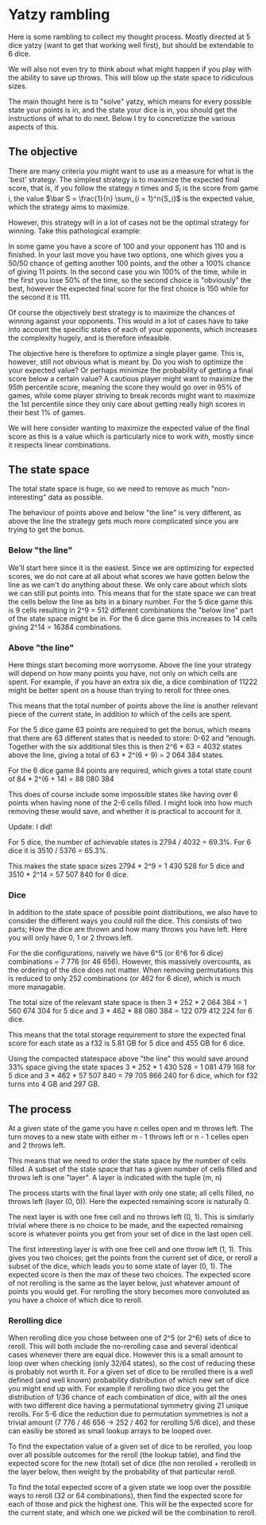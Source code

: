 # Yatzy rambling

Here is some rambling to collect my thought process. Mostly directed at 5 dice
yatzy (want to get that working well first), but should be extendable to 6 dice.

We will also not even try to think about what might happen if you play with the
ability to save up throws. This will blow up the state space to ridiculous
sizes.

The main thought here is to "solve" yatzy, which means for every possible state
your points is in, and the state your dice is in, you should get the
instructions of what to do next. Below I try to concretizize the various aspects
of this.

## The objective

There are many criteria you might want to use as a measure for what is the
'best' strategy. The simplest strategy is to
maximize the expected final score, that is, if you follow the stategy $n$ times
and $S_i$ is the score from game i, the value
$\bar S = \frac{1}{n} \sum_{i = 1}^n{S_i}$ is the expected value, which the
strategy aims to maximize.

However, this strategy will in a lot of cases not be the optimal strategy for
winning. Take this pathological example:

In some game you have a score of 100 and your opponent has 110 and is finished.
In your last move you have two options, one which gives you a 50/50 chance of
getting another 100 points, and the other a 100% chance of giving 11 points.
In the second case you win 100% of the time, while in the first you lose 50%
of the time, so the second choice is "obviously" the best, however the expected
final score for the first choice is 150 while for the second it is 111.

Of course the objectively best strategy is to maximize the
chances of winning against your opponents. This would in a lot of cases have to
take into account the specific states of each of your opponents, which increases
the complexity hugely, and is therefore infeasible.

The objective here is therefore to optimize a single player game.
This is, however, still not obvious what is meant by. Do you wish to optimize
the your expected value? Or perhaps minimize the probability of getting a final
score below a certain value? A cautious player might want to maximize the 95th
percentile score, meaning the score they would go over in 95% of games, while
some player striving to break records might want to maximize the 1st percentile
since they only care about getting really high scores in their best 1% of games.

We will here consider wanting to maximize the expected value of the final score
as this is a value which is particularly nice to work with, mostly since it
respects linear combinations.

## The state space
The total state space is huge, so we need to remove as much "non-interesting"
data as possible.

The behaviour of points above and below "the line" is very different, as
above the line the strategy gets much more complicated since you are trying to
get the bonus.

### Below "the line"

We'll start here since it is the easiest. Since we are optimizing for expected
scores, we do not care at all about what scores we have gotten below the line
as we can't do anything about these. We only care about which slots we can still
put points into. This means that for the state space we can treat
the cells below the line as bits in a binary number. For the 5 dice game this
is 9 cells resulting in 2^9 = 512 different combinations the "below line" part
of the state space might be in. For the 6 dice game this increases to 14 cells
giving 2^14 = 16384 combinations.

### Above "the line"

Here things start becoming more worrysome. Above the line your strategy will
depend on how many points you have, not only on which cells are spent.
For example, if you have an extra six die, a dice combination of 11222 might
be better spent on a house than trying to reroll for three ones.

This means that the total number of points above the line is another relevant
piece of the current state, in addition to which of the cells are spent.

For the 5 dice game 63 points are required to get the bonus, which means that
there are 63 different states that is needed to store: 0-62 and "enough.
Together with the six additional tiles this is then 2^6 * 63 = 4032
states above the line, giving a total of 63 * 2^(6 + 9) = 2 064 384 states.

For the 6 dice game 84 points are required, which gives a total state count of
84 * 2^(6 + 14) = 88 080 384

This does of course include some impossible states like having over 6 points
when having none of the 2-6 cells filled. I might look into how much removing
these would save, and whether it is practical to account for it.

Update: I did!

For 5 dice, the number of achievable states is 2794 / 4032 = 69.3%.
For 6 dice it is 3510 / 5376 = 65.3%.

This makes the state space sizes 2794 * 2^9 = 1 430 528 for 5 dice
and 3510 * 2^14 = 57 507 840 for 6 dice.

### Dice

In addition to the state space of possible point distributions, we also have
to consider the different ways you could roll the dice. This consists of two
parts; How the dice are thrown and how many throws you have left. Here you
will only have 0, 1 or 2 throws left.

For the die configurations, naively we have 6^5 (or 6^6 for 6 dice) combinations
= 7 776 (or 46 656). However, this massively overcounts, as the ordering of the
dice does not matter. When removing permutations this is reduced to only 252
combinations (or 462 for 6 dice), which is much more managable.

The total size of the relevant state space is then
3 * 252 * 2 064 384 = 1 560 674 304
for 5 dice and
3 * 462 * 88 080 384 = 122 079 412 224
for 6 dice.

This means that the total storage requirement to store the expected final score
for each state as a f32 is 5.81 GB for 5 dice and 455 GB for 6 dice.

Using the compacted statespace above "the line" this
would save around 33% space giving the state spaces
3 * 252 * 1 430 528 = 1 081 479 168
for 5 dice and
3 * 462 * 57 507 840 = 79 705 866 240
for 6 dice,
which for f32 turns into 4 GB and 297 GB.

## The process

At a given state of the game you have n celles open and m throws left.
The turn moves to a new state with either m - 1 throws left
or n - 1 celles open and 2 throws left.

This means that we need to order the state space by the number of cells filled.
A subset of the state space that has a given number of cells filled and
throws left is one "layer". A layer is indicated with the tuple (m, n)

The process starts with the final layer with only one state;
all cells filled, no throws left (layer (0, 0)).
Here the expected remaining score is naturally 0.

The next layer is with one free cell and no throws left (0, 1).
This is similarly trivial where there is no choice to be made,
and the expected remaining score is whatever points you get from your
set of dice in the last open cell.

The first interesting layer is with one free cell and one throw left (1, 1).
This gives you two choices; get the points from the current set of dice, or
reroll a subset of the dice, which leads you to some state of layer (0, 1).
The expected score is then the max of these two choices. The expected score of
not rerolling is the same as the layer below, just whatever amount of points
you would get. For rerolling the story becomes more convoluted as you have a
choice of which dice to reroll.

### Rerolling dice

When rerolling dice you chose between one of 2^5 (or 2^6) sets of dice to
reroll. This will both include the no-rerolling case and several identical
cases whenever there are equal dice. However this is a small amount to
loop over when checking (only 32/64 states), so the cost of reducing these
is probably not worth it. For a given set of dice to be rerolled there is a
well defined (and well known) probability distribution of which new set of
dice you might end up with. For example if rerolling two dice you get the
distribution of 1/36 chance of each combination of dice, with all the ones
with two different dice having a permutational symmetry giving 21 unique
rerolls. For 5-6 dice the reduction due to permutation symmetries is not a
trivial amount (7 776 / 46 656 -> 252 / 462 for rerolling 5/6 dice),
and these can easiliy be stored as small lookup arrays to be looped over.

To find the expectation value of a given set of dice to be rerolled, you loop
over all possible outcomes for the reroll (the lookup table), and find
the expected score for the new (total) set of dice (the non rerolled + rerolled)
in the layer below, then weight by the probability of that particular reroll.

To find the total expected score of a given state we loop over the possible
ways to reroll (32 or 64 combinations), then find the expected score for each
of those and pick the highest one. This will be the expected score for the
current state, and which one we picked will be the combination to reroll.
